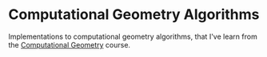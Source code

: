 # Computational Geometry Algorithms

Implementations to computational geometry algorithms, that I've learn from the [Computational Geometry](https://www.edx.org/course/ji-suan-ji-he-computational-geometry-tsinghuax-70240183x) course.
